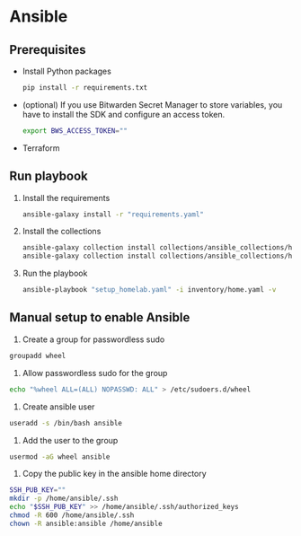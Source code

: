 # Ansible

## Prerequisites

- Install Python packages
    ```bash
    pip install -r requirements.txt
    ```
- (optional) If you use Bitwarden Secret Manager to store variables, you have to install the SDK and configure an access token.
    ```bash
    export BWS_ACCESS_TOKEN=""
    ```
- Terraform

## Run playbook

1. Install the requirements

    ```bash
    ansible-galaxy install -r "requirements.yaml"
    ```

1. Install the collections

    ```bash
    ansible-galaxy collection install collections/ansible_collections/homelab/system
    ansible-galaxy collection install collections/ansible_collections/homelab/apps
    ```

1. Run the playbook
    ```bash
    ansible-playbook "setup_homelab.yaml" -i inventory/home.yaml -v
    ```

## Manual setup to enable Ansible

1. Create a group for passwordless sudo
```bash
groupadd wheel
```

1. Allow passwordless sudo for the group
```bash
echo "%wheel ALL=(ALL) NOPASSWD: ALL" > /etc/sudoers.d/wheel
```

1. Create ansible user
```bash
useradd -s /bin/bash ansible
```

1. Add the user to the group
```bash
usermod -aG wheel ansible
```

1. Copy the public key in the ansible home directory

```bash
SSH_PUB_KEY=""
mkdir -p /home/ansible/.ssh
echo "$SSH_PUB_KEY" >> /home/ansible/.ssh/authorized_keys
chmod -R 600 /home/ansible/.ssh
chown -R ansible:ansible /home/ansible
```
